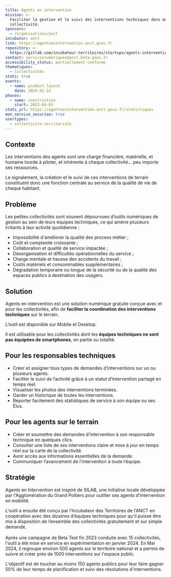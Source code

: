 ```yaml
---
title: Agents en intervention
mission: >-
  Faciliter la gestion et le suivi des interventions techniques dans ma
  collectivité.
sponsors:
  - /organisations/anct
incubator: anct
link: https://agentsenintervention.anct.gouv.fr
repository: >-
  https://gitlab.com/incubateur-territoires/startups/agents-intervention/agents-en-intervention
contact: servicesnumeriques@anct.beta.gouv.fr
accessibility_status: partiellement conforme
thematiques:
  - Collectivités
stats: true
events:
  - name: product_launch
    date: 2024-01-14
phases:
  - name: construction
    start: 2023-04-03
stats_url: https://agentsenintervention.anct.gouv.fr/statistiques
mon_service_securise: true
usertypes:
  - collectivite-territoriale
---
```

## Contexte

Les interventions des agents sont une charge financière, matérielle, et humaine lourde à piloter, et inhérente à chaque collectivité… peu importe ses ressources.

Le signalement, la création et le suivi de ces interventions de terrain constituent donc une fonction centrale au service de la qualité de vie de chaque habitant.



## Problème

Les petites collectivités sont souvent dépourvues d’outils numériques de gestion au sein de leurs équipes techniques, ce qui amène plusieurs irritants à leur activité quotidienne :

* Impossibilité d'améliorer la qualité des process métier ;
* Coût et complexité croissante ;
* Collaboration et qualité de service impactée ;
* Désorganisation et difficultés opérationnelles du service ;
* Charge mentale et hausse des accidents du travail ;
* Coûts matériels et consommables supplémentaires ;
* Dégradation temporaire ou longue de la sécurité ou de la qualité des espaces publics à destination des usagers.



## Solution

Agents en intervention est une solution numérique gratuite conçue avec et pour les collectivités, afin de **faciliter la coordination des interventions techniques** sur le terrain. 

L’outil est disponible sur Mobile et Desktop.

lI est utilisable pour les collectivités dont les **équipes techniques ne sont pas équipées de smartphones**, en partie ou totalité.



## Pour les responsables techniques

* Créer et assigner tous types de demandes d’interventions sur un ou plusieurs agents. 
* Faciliter le suivi de l’activité grâce à un statut d’intervention partagé en temps réel.
* Visualiser les photos des interventions terminées.
* Garder un historique de toutes les interventions.
* Reporter facilement des statistiques de service à son équipe ou ses Élus.



## Pour les agents sur le terrain

* Créer et soumettre des demandes d’intervention à son responsable technique en quelques clics.
* Consulter une liste de ses interventions claire et mise à jour en temps réel sur la carte de la collectivité.
* Avoir accès aux informations essentielles de la demande.
* Communiquer l’avancement de l’intervention à toute l’équipe.



## Stratégie

Agents en Intervention est inspiré de SILAB, une initiative locale développée par l'Agglomération du Grand Poitiers pour outiller ses agents d'intervention en mobilité.

L'outil a ensuite été conçu par l’Incubateur des Territoires de l'ANCT en coopération avec des dizaines d’équipes techniques pour qu'il puisse être mis à disposition de l’ensemble des collectivités gratuitement et sur simple demande.\
\
A﻿près une campagne de Beta Test fin 2023 conduite avec 15 collectivités, l'outil a été mise en service en expérimentation en janvier 2024. En Mai 2024, il regroupe environ 500 agents sur le territoire national et a permis de suivre et créer près de 1500 interventions sur l'espace public.

L'objectif est de toucher au moins 150 agents publics pour leur faire gagner 50% de leur temps de planification et suivi des résolutions d'interventions.